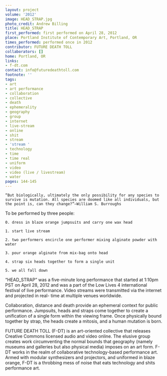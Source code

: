 ```yaml
---
layout: project
volume: '2012'
image: HEAD_STRAP.jpg
photo_credit: Andrew Billing
title: HEAD_STRAP
first_performed: first performed on April 28, 2012
place: Portland Institute of Contemporary Art, Portland, OR
times_performed: performed once in 2012
contributor: FUTURE DEATH TOLL
collaborators: []
home: Portland, OR
links:
- f-dt.com
contact: info@futuredeathtoll.com
footnote: ''
tags:
- art
- art performance
- collaboration
- collective
- death
- ephemerality
- geography
- group
- internet
- live-stream
- online
- shit
- stream
- 'stream '
- technology
- time
- time real
- uniform
- video
- video (live / livestream)
- water
pages: 144-145
---
```


	“But biologically, ultimately the only possibility for any species to survive is mutation. All species are doomed like all individuals, but the point is, can they change?”—William S. Burroughs

To be performed by three people:

	0. dress in blaze orange jumpsuits and carry one wax head

	1. start live stream

	2. two performers encircle one performer mixing alginate powder with water

	3. pour orange alginate from mix-bag onto head

	4. strap six heads together to form a single unit

	5. we all fall down

“HEAD_STRAP” was a five-minute long performance that started at 1:10pm PST on April 28, 2012 and was a part of the Low Lives 4 international festival of live performance. Video streams were transmitted via the internet and projected in real- time at multiple venues worldwide.

Collaboration, distance and death provide an ephemeral context for public performance. Jumpsuits, heads and straps come together to create a unification of a single form within the viewing frame. Once physically bound together by strap, the heads create a mitosis, and a human mutation is born.

FUTURE DEATH TOLL (F-DT) is an art-oriented collective that releases Creative Commons licensed audio and video online. The elusive group creates work circumventing the normal bounds that geography (namely museums and galleries but also physical media) imposes on an art form. F-DT works in the realm of collaborative technology-based performance art. Armed with modular synthesizers and projectors, and uniformed in blaze orange, F-DT is a throbbing mess of noise that eats technology and shits performance art.
